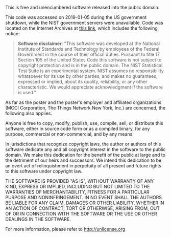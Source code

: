 This is free and unencumbered software released into the public domain.

This code was accessed on 2019-01-05 during the US government shutdown, while the NIST government servers were unavailable. Code was located on the Internet Archives at [this link](https://web.archive.org/web/20180720195312/https://csrc.nist.gov/projects/random-bit-generation/documentation-and-software), which includes the following notice:

> **Software disclaimer**: "This software was developed at the National Institute of Standards and Technology by employees of the Federal Government in the course of their official duties. Pursuant to title 17 Section 105 of the United States Code this software is not subject to copyright protection and is in the public domain. The NIST Statistical Test Suite is an experimental system. NIST assumes no responsibility whatsoever for its use by other parties, and makes no guarantees, expressed or implied, about its quality, reliability, or any other characteristic. We would appreciate acknowledgment if the software is used."

As far as the poster and the poster's employer and affiliated organizations (MCCI Corporation, The Things Network New York, Inc.) are concerned, the following also applies.

Anyone is free to copy, modify, publish, use, compile, sell, or
distribute this software, either in source code form or as a compiled
binary, for any purpose, commercial or non-commercial, and by any
means.

In jurisdictions that recognize copyright laws, the author or authors
of this software dedicate any and all copyright interest in the
software to the public domain. We make this dedication for the benefit
of the public at large and to the detriment of our heirs and
successors. We intend this dedication to be an overt act of
relinquishment in perpetuity of all present and future rights to this
software under copyright law.

THE SOFTWARE IS PROVIDED "AS IS", WITHOUT WARRANTY OF ANY KIND,
EXPRESS OR IMPLIED, INCLUDING BUT NOT LIMITED TO THE WARRANTIES OF
MERCHANTABILITY, FITNESS FOR A PARTICULAR PURPOSE AND NONINFRINGEMENT.
IN NO EVENT SHALL THE AUTHORS BE LIABLE FOR ANY CLAIM, DAMAGES OR
OTHER LIABILITY, WHETHER IN AN ACTION OF CONTRACT, TORT OR OTHERWISE,
ARISING FROM, OUT OF OR IN CONNECTION WITH THE SOFTWARE OR THE USE OR
OTHER DEALINGS IN THE SOFTWARE.

For more information, please refer to <http://unlicense.org>
